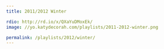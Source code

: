 ```yaml
---
title: 2011/2012 Winter

rdio: http://rd.io/x/QXaYuDMoxEk/
image: //yo.katydecorah.com/playlists/2011-2012-winter.png

permalink: /playlists/2012/winter/
---
```

